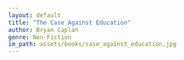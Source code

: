 ```yaml
---
layout: default
title: "The Case Against Education"
author: Bryan Caplan
genre: Non-Fiction
im_path: assets/books/case_against_education.jpg
---
```

